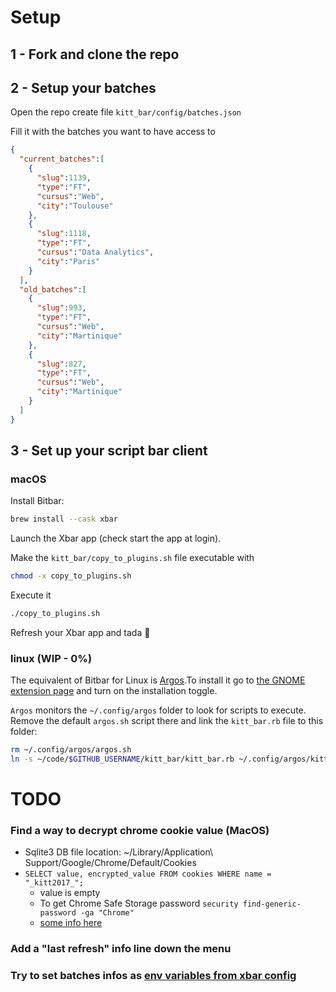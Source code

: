 # Setup

## 1 - Fork and clone the repo


## 2 - Setup your batches

Open the repo
create file `kitt_bar/config/batches.json`

Fill it with the batches you want to have access to
```json
{
  "current_batches":[
    {
      "slug":1139,
      "type":"FT",
      "cursus":"Web",
      "city":"Toulouse"
    },
    {
      "slug":1118,
      "type":"FT",
      "cursus":"Data Analytics",
      "city":"Paris"
    }
  ],
  "old_batches":[
    {
      "slug":993,
      "type":"FT",
      "cursus":"Web",
      "city":"Martinique"
    },
    {
      "slug":827,
      "type":"FT",
      "cursus":"Web",
      "city":"Martinique"
    }
  ]
}
```


## 3 - Set up your script bar client

### macOS

Install Bitbar:

```bash
brew install --cask xbar
```

Launch the Xbar app (check start the app at login).

Make the `kitt_bar/copy_to_plugins.sh` file executable with
```bash
chmod -x copy_to_plugins.sh
```

Execute it
```bash
./copy_to_plugins.sh
```

Refresh your Xbar app and tada 🥳

### linux (WIP - 0%)

The equivalent of Bitbar for Linux is [Argos](https://github.com/p-e-w/argos).To install it go to [the GNOME extension page](https://extensions.gnome.org/extension/1176/argos/) and turn on the installation toggle.

`Argos` monitors the `~/.config/argos` folder to look for scripts to execute. Remove the default `argos.sh` script there and link the `kitt_bar.rb` file to this folder:

```bash
rm ~/.config/argos/argos.sh
ln -s ~/code/$GITHUB_USERNAME/kitt_bar/kitt_bar.rb ~/.config/argos/kitt_bar.rb
```

# TODO
### Find a way to decrypt chrome cookie value (MacOS)
- Sqlite3 DB file location: ~/Library/Application\ Support/Google/Chrome/Default/Cookies
- `SELECT value, encrypted_value FROM cookies WHERE name = "_kitt2017_";`
  - value is empty
  - To get Chrome Safe Storage password `security find-generic-password -ga "Chrome"`
  - [some info here](https://stackoverflow.com/questions/57646301/decrypt-chrome-cookies-from-sqlite-db-on-mac-os)
### Add a "last refresh" info line down the menu
### Try to set batches infos as [env variables from xbar config](https://github.com/matryer/xbar-plugins/blob/main/CONTRIBUTING.md#plugin-with-variables)
